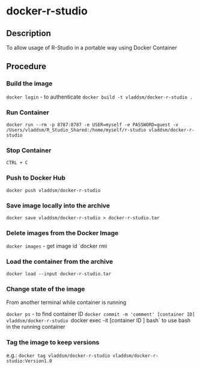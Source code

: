 # docker-r-studio

## Description

To allow usage of R-Studio in a portable way using Docker Container

## Procedure

### Build the image

`docker login` - to authenticate
`docker build -t vladdsm/docker-r-studio .`

### Run Container

`docker run --rm -p 8787:8787 -e USER=myself -e PASSWORD=guest -v /Users/vladdsm/R_Studio_Shared:/home/myself/r-studio vladdsm/docker-r-studio`

### Stop Container

`CTRL + C`

### Push to Docker Hub

`docker push vladdsm/docker-r-studio`

### Save image locally into the archive

`docker save vladdsm/docker-r-studio > docker-r-studio.tar`

### Delete images from the Docker Image

`docker images` - get image id
`docker rmi <image id>

### Load the container from the archive

`docker load --input docker-r-studio.tar`

### Change state of the image

From another terminal while container is running

`docker ps` - to find container ID
`docker commit -m 'comment' [container ID] vladdsm/docker-r-studio
`docker exec -it [container ID ] bash` to use bash in the running container

### Tag the image to keep versions

e.g.: `docker tag vladdsm/docker-r-studio vladdsm/docker-r-studio:Version1.0`

